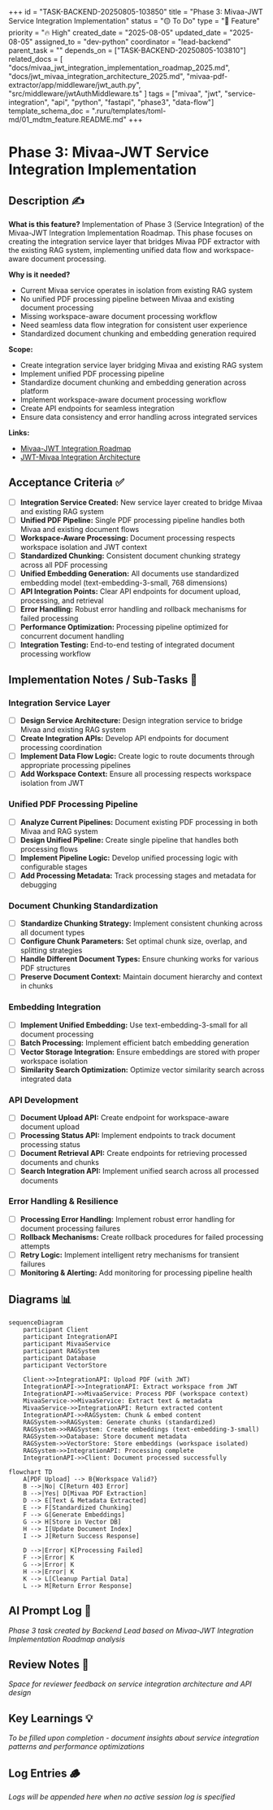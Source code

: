 +++
id = "TASK-BACKEND-20250805-103850"
title = "Phase 3: Mivaa-JWT Service Integration Implementation"
status = "🟡 To Do"
type = "🌟 Feature"
priority = "🔥 High"
created_date = "2025-08-05"
updated_date = "2025-08-05"
assigned_to = "dev-python"
coordinator = "lead-backend"
parent_task = ""
depends_on = ["TASK-BACKEND-20250805-103810"]
related_docs = [
    "docs/mivaa_jwt_integration_implementation_roadmap_2025.md",
    "docs/jwt_mivaa_integration_architecture_2025.md",
    "mivaa-pdf-extractor/app/middleware/jwt_auth.py",
    "src/middleware/jwtAuthMiddleware.ts"
]
tags = ["mivaa", "jwt", "service-integration", "api", "python", "fastapi", "phase3", "data-flow"]
template_schema_doc = ".ruru/templates/toml-md/01_mdtm_feature.README.md"
+++

# Phase 3: Mivaa-JWT Service Integration Implementation

## Description ✍️

**What is this feature?**
Implementation of Phase 3 (Service Integration) of the Mivaa-JWT Integration Implementation Roadmap. This phase focuses on creating the integration service layer that bridges Mivaa PDF extractor with the existing RAG system, implementing unified data flow and workspace-aware document processing.

**Why is it needed?**
- Current Mivaa service operates in isolation from existing RAG system
- No unified PDF processing pipeline between Mivaa and existing document processing
- Missing workspace-aware document processing workflow
- Need seamless data flow integration for consistent user experience
- Standardized document chunking and embedding generation required

**Scope:**
- Create integration service layer bridging Mivaa and existing RAG system
- Implement unified PDF processing pipeline
- Standardize document chunking and embedding generation across platform
- Implement workspace-aware document processing workflow
- Create API endpoints for seamless integration
- Ensure data consistency and error handling across integrated services

**Links:**
- [Mivaa-JWT Integration Roadmap](docs/mivaa_jwt_integration_implementation_roadmap_2025.md)
- [JWT-Mivaa Integration Architecture](docs/jwt_mivaa_integration_architecture_2025.md)

## Acceptance Criteria ✅

- [ ] **Integration Service Created:** New service layer created to bridge Mivaa and existing RAG system
- [ ] **Unified PDF Pipeline:** Single PDF processing pipeline handles both Mivaa and existing document flows
- [ ] **Workspace-Aware Processing:** Document processing respects workspace isolation and JWT context
- [ ] **Standardized Chunking:** Consistent document chunking strategy across all PDF processing
- [ ] **Unified Embedding Generation:** All documents use standardized embedding model (text-embedding-3-small, 768 dimensions)
- [ ] **API Integration Points:** Clear API endpoints for document upload, processing, and retrieval
- [ ] **Error Handling:** Robust error handling and rollback mechanisms for failed processing
- [ ] **Performance Optimization:** Processing pipeline optimized for concurrent document handling
- [ ] **Integration Testing:** End-to-end testing of integrated document processing workflow

## Implementation Notes / Sub-Tasks 📝

### Integration Service Layer
- [ ] **Design Service Architecture:** Design integration service to bridge Mivaa and existing RAG system
- [ ] **Create Integration APIs:** Develop API endpoints for document processing coordination
- [ ] **Implement Data Flow Logic:** Create logic to route documents through appropriate processing pipelines
- [ ] **Add Workspace Context:** Ensure all processing respects workspace isolation from JWT

### Unified PDF Processing Pipeline
- [ ] **Analyze Current Pipelines:** Document existing PDF processing in both Mivaa and RAG system
- [ ] **Design Unified Pipeline:** Create single pipeline that handles both processing flows
- [ ] **Implement Pipeline Logic:** Develop unified processing logic with configurable stages
- [ ] **Add Processing Metadata:** Track processing stages and metadata for debugging

### Document Chunking Standardization
- [ ] **Standardize Chunking Strategy:** Implement consistent chunking across all document types
- [ ] **Configure Chunk Parameters:** Set optimal chunk size, overlap, and splitting strategies
- [ ] **Handle Different Document Types:** Ensure chunking works for various PDF structures
- [ ] **Preserve Document Context:** Maintain document hierarchy and context in chunks

### Embedding Integration
- [ ] **Implement Unified Embedding:** Use text-embedding-3-small for all document processing
- [ ] **Batch Processing:** Implement efficient batch embedding generation
- [ ] **Vector Storage Integration:** Ensure embeddings are stored with proper workspace isolation
- [ ] **Similarity Search Optimization:** Optimize vector similarity search across integrated data

### API Development
- [ ] **Document Upload API:** Create endpoint for workspace-aware document upload
- [ ] **Processing Status API:** Implement endpoints to track document processing status
- [ ] **Document Retrieval API:** Create endpoints for retrieving processed documents and chunks
- [ ] **Search Integration API:** Implement unified search across all processed documents

### Error Handling & Resilience
- [ ] **Processing Error Handling:** Implement robust error handling for document processing failures
- [ ] **Rollback Mechanisms:** Create rollback procedures for failed processing attempts
- [ ] **Retry Logic:** Implement intelligent retry mechanisms for transient failures
- [ ] **Monitoring & Alerting:** Add monitoring for processing pipeline health

## Diagrams 📊

```mermaid
sequenceDiagram
    participant Client
    participant IntegrationAPI
    participant MivaaService
    participant RAGSystem
    participant Database
    participant VectorStore

    Client->>IntegrationAPI: Upload PDF (with JWT)
    IntegrationAPI->>IntegrationAPI: Extract workspace from JWT
    IntegrationAPI->>MivaaService: Process PDF (workspace context)
    MivaaService->>MivaaService: Extract text & metadata
    MivaaService->>IntegrationAPI: Return extracted content
    IntegrationAPI->>RAGSystem: Chunk & embed content
    RAGSystem->>RAGSystem: Generate chunks (standardized)
    RAGSystem->>RAGSystem: Create embeddings (text-embedding-3-small)
    RAGSystem->>Database: Store document metadata
    RAGSystem->>VectorStore: Store embeddings (workspace isolated)
    RAGSystem->>IntegrationAPI: Processing complete
    IntegrationAPI->>Client: Document processed successfully
```

```mermaid
flowchart TD
    A[PDF Upload] --> B{Workspace Valid?}
    B -->|No| C[Return 403 Error]
    B -->|Yes| D[Mivaa PDF Extraction]
    D --> E[Text & Metadata Extracted]
    E --> F[Standardized Chunking]
    F --> G[Generate Embeddings]
    G --> H[Store in Vector DB]
    H --> I[Update Document Index]
    I --> J[Return Success Response]
    
    D -->|Error| K[Processing Failed]
    F -->|Error| K
    G -->|Error| K
    H -->|Error| K
    K --> L[Cleanup Partial Data]
    L --> M[Return Error Response]
```

## AI Prompt Log 🤖

*Phase 3 task created by Backend Lead based on Mivaa-JWT Integration Implementation Roadmap analysis*

## Review Notes 👀

*Space for reviewer feedback on service integration architecture and API design*

## Key Learnings 💡

*To be filled upon completion - document insights about service integration patterns and performance optimizations*

## Log Entries 🪵

*Logs will be appended here when no active session log is specified*